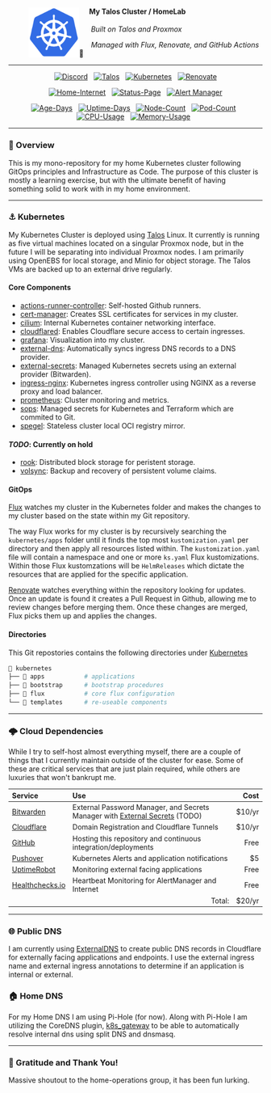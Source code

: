 <dl>
<dd>
<div>
<img src="https://raw.githubusercontent.com/kubernetes/kubernetes/master/logo/logo_with_border.svg" align="left" width="100px" height="100px"/>

#### &nbsp;&nbsp;&nbsp;&nbsp;&nbsp;&nbsp;My Talos Cluster / HomeLab

&nbsp;&nbsp;&nbsp;&nbsp;&nbsp;&nbsp;_Built on Talos and Proxmox_

&nbsp;&nbsp;&nbsp;&nbsp;&nbsp;&nbsp;_Managed with Flux, Renovate, and GitHub Actions_ 🤖

</div>
</dd>
</dl>

---

<div align="center">

[![Discord](https://img.shields.io/discord/673534664354430999?style=for-the-badge&label&logo=discord&logoColor=white&color=blue)](https://discord.gg/home-operations)&nbsp;&nbsp;
[![Talos](https://img.shields.io/endpoint?url=https%3A%2F%2Fkromgo.ewatkins.dev%2Fquery%3Fformat%3Dendpoint%26metric%3Dtalos_version&style=for-the-badge&logo=talos&logoColor=FF7300&color=222222&label=%20)](https://www.talos.dev/)&nbsp;&nbsp;
[![Kubernetes](https://img.shields.io/endpoint?url=https%3A%2F%2Fkromgo.ewatkins.dev%2Fquery%3Fformat%3Dendpoint%26metric%3Dkubernetes_version&style=for-the-badge&logo=kubernetes&logoColor=white&color=326CE5&label=%20)](https://kubernetes.io/)&nbsp;&nbsp;
[![Renovate](https://img.shields.io/github/actions/workflow/status/ewatkins/talos-cluster/renovate.yaml?branch=main&label=&logo=renovatebot&style=for-the-badge&color=blue)](https://github.com/ewatkins/talos-cluster/actions/workflows/renovate.yaml)

</div>

<div align="center">

[![Home-Internet](https://img.shields.io/endpoint?url=https%3A%2F%2Fhealthchecks.io%2Fb%2F2%2Ffbfbdbca-dcc6-4afb-b805-aa951be107ab.shields&label=Home%20Internet&style=for-the-badge&logo=tmobile&logoColor=white&labelColor=222222)](https://status.ewatkins.dev)&nbsp;&nbsp;
[![Status-Page](https://img.shields.io/uptimerobot/status/m797091225-baba12b223916efaf9441add?color=brightgreen&label=Status%20Page&style=for-the-badge&logo=statuspage&logoColor=white&labelColor=222222)](https://status.ewatkins.dev)&nbsp;&nbsp;
[![Alert Manager](https://img.shields.io/endpoint?url=https%3A%2F%2Fhealthchecks.io%2Fb%2F2%2Fac7b0558-1361-42ec-9f31-06d18a40aca8.shields&style=for-the-badge&logo=prometheus&logoColor=white&labelColor=222222)](https://status.ewatkins.dev)

</div>

<div align="center">

[![Age-Days](https://img.shields.io/endpoint?url=https%3A%2F%2Fkromgo.ewatkins.dev%2Fquery%3Fformat%3Dendpoint%26metric%3Dcluster_age_days&label=Age&style=for-the-badge&labelColor=222222)](https://github.com/kashalls/kromgo/)&nbsp;&nbsp;
[![Uptime-Days](https://img.shields.io/endpoint?url=https%3A%2F%2Fkromgo.ewatkins.dev%2Fquery%3Fformat%3Dendpoint%26metric%3Dcluster_uptime_days&label=Uptime&style=for-the-badge&labelColor=222222)](https://github.com/kashalls/kromgo/)&nbsp;&nbsp;
[![Node-Count](https://img.shields.io/endpoint?url=https%3A%2F%2Fkromgo.ewatkins.dev%2Fquery%3Fformat%3Dendpoint%26metric%3Dcluster_node_count&label=Nodes&style=for-the-badge&labelColor=222222)](https://github.com/kashalls/kromgo/)&nbsp;&nbsp;
[![Pod-Count](https://img.shields.io/endpoint?url=https%3A%2F%2Fkromgo.ewatkins.dev%2Fquery%3Fformat%3Dendpoint%26metric%3Dcluster_pod_count&label=Pods&style=for-the-badge&labelColor=222222)](https://github.com/kashalls/kromgo/)&nbsp;&nbsp;
[![CPU-Usage](https://img.shields.io/endpoint?url=https%3A%2F%2Fkromgo.ewatkins.dev%2Fquery%3Fformat%3Dendpoint%26metric%3Dcluster_cpu_usage&label=CPU&style=for-the-badge&labelColor=222222)](https://github.com/kashalls/kromgo/)&nbsp;&nbsp;
[![Memory-Usage](https://img.shields.io/endpoint?url=https%3A%2F%2Fkromgo.ewatkins.dev%2Fquery%3Fformat%3Dendpoint%26metric%3Dcluster_memory_usage&label=Memory&style=for-the-badge&labelColor=222222)](https://github.com/kashalls/kromgo/)&nbsp;&nbsp;

</div>

---

### 📖 Overview

This is my mono-repository for my home Kubernetes cluster following GitOps principles and Infrastructure as Code. The purpose of this cluster is mostly a learning exercise, but with the ultimate benefit of having something solid to work with in my home environment.

---

### ⚓ Kubernetes

My Kubernetes Cluster is deployed using [Talos](https://www.talos.dev/) Linux. It currently is running as five virtual machines located on a singular Proxmox node, but in the future I will be separating into individual Proxmox nodes. I am primarily using OpenEBS for local storage, and Minio for object storage. The Talos VMs are backed up to an external drive regularly.

#### Core Components

- [actions-runner-controller](https://github.com/actions/actions-runner-controller): Self-hosted Github runners.
- [cert-manager](https://github.com/cert-manager/cert-manager): Creates SSL certificates for services in my cluster.
- [cilium](https://github.com/cilium/cilium): Internal Kubernetes container networking interface.
- [cloudflared](https://github.com/cloudflare/cloudflared): Enables Cloudflare secure access to certain ingresses.
- [grafana](https://grafana.com/): Visualization into my cluster.
- [external-dns](https://github.com/kubernetes-sigs/external-dns): Automatically syncs ingress DNS records to a DNS provider.
- [external-secrets](https://github.com/external-secrets/external-secrets): Managed Kubernetes secrets using an external provider (Bitwarden).
- [ingress-nginx](https://github.com/kubernetes/ingress-nginx): Kubernetes ingress controller using NGINX as a reverse proxy and load balancer.
- [prometheus](https://prometheus.io/): Cluster monitoring and metrics.
- [sops](https://github.com/getsops/sops): Managed secrets for Kubernetes and Terraform which are commited to Git.
- [spegel](https://github.com/spegel-org/spegel): Stateless cluster local OCI registry mirror.

#### _TODO_: Currently on hold

- [rook](https://github.com/rook/rook): Distributed block storage for peristent storage.
- [volsync](https://github.com/backube/volsync): Backup and recovery of persistent volume claims.

#### GitOps

[Flux](https://fluxcd.io) watches my cluster in the Kubernetes folder and makes the changes to my cluster based on the state within my Git repository.

The way Flux works for my cluster is by recursively searching the `kubernetes/apps` folder until it finds the top most `kustomization.yaml` per directory and then apply all resources listed within. The `kustomization.yaml` file will contain a namespace and one or more `ks.yaml` Flux kustomizations. Within those Flux kustomzations will be `HelmReleases` which dictate the resources that are applied for the specific application.

[Renovate](https://github.com/renovatebot/renovate) watches everything within the repository looking for updates. Once an update is found it creates a Pull Request in Github, allowing me to review changes before merging them. Once these changes are merged, Flux picks them up and applies the changes.

#### Directories

This Git repostories contains the following directories under [Kubernetes](https://github.com/ewatkins/talos-cluster/tree/main/kubernetes)

```sh
📁 kubernetes
├── 📁 apps           # applications
├── 📁 bootstrap      # bootstrap procedures
├── 📁 flux           # core flux configuration
└── 📁 templates      # re-useable components
```

---

### 🌩️ Cloud Dependencies

While I try to self-host almost everything myself, there are a couple of things that I currently maintain outside of the cluster for ease. Some of these are critical services that are just plain required, while others are luxuries that won't bankrupt me.

| Service                                     | Use                                                                                                         |   Cost |
| :------------------------------------------ | :---------------------------------------------------------------------------------------------------------- | -----: |
| [Bitwarden](https://bitwarden.com/)         | External Password Manager, and Secrets Manager with [External Secrets](https://external-secrets.io/) (TODO) | $10/yr |
| [Cloudflare](https://cloudflare.com/)       | Domain Registration and Cloudflare Tunnels                                                                  | $10/yr |
| [GitHub](https://github.com/)               | Hosting this repository and continuous integration/deployments                                              |   Free |
| [Pushover](https://pushover.net/)           | Kubernetes Alerts and application notifications                                                             |     $5 |
| [UptimeRobot](https://uptimerobot.com/)     | Monitoring external facing applications                                                                     |   Free |
| [Healthchecks.io](https://healthchecks.io/) | Heartbeat Monitoring for AlertManager and Internet                                                          |   Free |
|                                             | <div align="right">Total:</div>                                                                             | $20/yr |

---

### 🌐 Public DNS

I am currently using [ExternalDNS](https://github.com/kubernetes-sigs/external-dns) to create public DNS records in Cloudflare for externally facing applications and endpoints. I use the external ingress name and external ingress annotations to determine if an application is internal or external.

### 🏠 Home DNS

For my Home DNS I am using Pi-Hole (for now). Along with Pi-Hole I am utilizing the CoreDNS plugin, [k8s_gateway](https://github.com/ori-edge/k8s_gateway) to be able to automatically resolve internal dns using split DNS and dnsmasq.

---

### 🤝 Gratitude and Thank You!

Massive shoutout to the home-operations group, it has been fun lurking.
